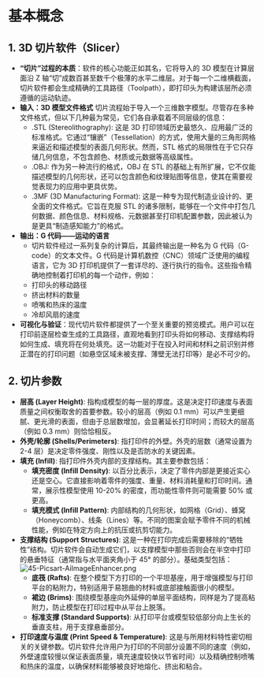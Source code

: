 # 基本概念
## 1. 3D 切片软件（Slicer）
- **“切片”过程的本质**：软件的核心功能正如其名，它将导入的 3D 模型在计算层面沿 Z 轴“切”成数百甚至数千个极薄的水平二维层。对于每一个二维横截面，切片软件都会生成精确的工具路径（Toolpath），即打印头为构建该层所必须遵循的运动轨迹。
- **输入：3D 模型文件格式**
切片流程始于导入一个三维数字模型。尽管存在多种文件格式，但以下几种最为常见，它们各自承载着不同层级的信息：
  - .STL (Stereolithography): 这是 3D 打印领域历史最悠久、应用最广泛的标准格式。它通过“镶嵌”（Tessellation）的方式，使用大量的三角形网格来逼近和描述模型的表面几何形状。然而，STL 格式的局限性在于它只存储几何信息，不包含颜色、材质或元数据等高级属性。
  - .OBJ: 作为另一种流行的格式，OBJ 在 STL 的基础上有所扩展，它不仅能描述模型的几何形状，还可以包含颜色和纹理贴图等信息，使其在需要视觉表现力的应用中更具优势。
  - .3MF (3D Manufacturing Format): 这是一种专为现代制造业设计的、更全面的文件格式。它旨在克服 STL 的诸多限制，能够在一个文件中打包几何数据、颜色信息、材料规格、元数据甚至打印机配置参数，因此被认为是更具“制造感知能力”的格式。
- **输出：G 代码——运动的语言**
  - 切片软件经过一系列复杂的计算后，其最终输出是一种名为 G 代码（G-code）的文本文件。G 代码是计算机数控（CNC）领域广泛使用的编程语言，它为 3D 打印机提供了一套详尽的、逐行执行的指令。这些指令精确地控制着打印机的每一个动作，例如：
   - 打印头的移动路径
   - 挤出材料的数量
   - 喷嘴和热床的温度
   - 冷却风扇的速度
- **可视化与验证**：现代切片软件都提供了一个至关重要的预览模式。用户可以在打印前逐层检查生成的工具路径，直观地看到打印头将如何移动、支撑结构将如何生成、填充将在何处填充。这一功能对于在投入时间和材料之前识别并修正潜在的打印问题（如悬空区域未被支撑、薄壁无法打印等）是必不可少的。
## 2. 切片参数
- **层高 (Layer Height)**: 指构成模型的每一层的厚度。这是决定打印速度与表面质量之间权衡取舍的首要参数。较小的层高（例如 0.1 mm）可以产生更细腻、更光滑的表面，但由于总层数增加，会显著延长打印时间；而较大的层高（例如 0.3 mm）则恰恰相反。
- **外壳/轮廓 (Shells/Perimeters)**: 指打印件的外壁。外壳的层数（通常设置为 2-4 层）是决定零件强度、刚性以及是否防水的关键因素。
- **填充 (Infill)**: 指打印件外壳内部的支撑结构。其主要参数包括：
  - **填充密度 (Infill Density)**: 以百分比表示，决定了零件内部是更接近实心还是空心。它直接影响着零件的强度、重量、材料消耗量和打印时间。通常，展示性模型使用 10-20% 的密度，而功能性零件则可能需要 50% 或更高。
  - **填充模式 (Infill Pattern)**: 内部结构的几何形状，如网格（Grid）、蜂窝（Honeycomb）、线条（Lines）等。不同的图案会赋予零件不同的机械性能，例如在特定方向上的抗压或抗剪切能力。
- **支撑结构 (Support Structures)**: 这是一种在打印完成后需要移除的“牺牲性”结构。切片软件会自动生成它们，以支撑模型中那些否则会在半空中打印的悬垂特征（通常指与水平面夹角小于 45° 的部分）。基础类型包括：
![45-Picsart-AiImageEnhancer.png](https://s2.loli.net/2025/09/29/4FhkrLHIwpP6EVR.png)
  - **底筏 (Rafts)**: 在整个模型下方打印的一个平坦基座，用于增强模型与打印平台的粘附力，特别适用于易翘曲的材料或底部接触面很小的模型。
  - **裙边 (Brims)**: 围绕模型基座向外延伸的单层平面结构，同样是为了提高粘附力，防止模型在打印过程中从平台上脱落。
  - **标准支撑 (Standard Supports)**: 从打印平台或模型较低部分向上生长的垂直支柱，用于支撑悬垂部分。 
- **打印速度与温度 (Print Speed & Temperature)**: 这是与所用材料特性密切相关的关键参数。切片软件允许用户为打印的不同部分设置不同的速度（例如，外壁速度较慢以保证表面质量，填充速度较快以节省时间）以及精确控制喷嘴和热床的温度，以确保材料能够被良好地熔化、挤出和粘合。
